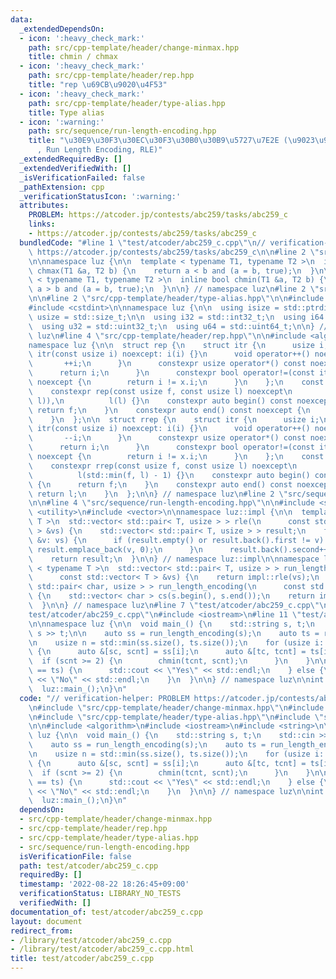 ```yaml
---
data:
  _extendedDependsOn:
  - icon: ':heavy_check_mark:'
    path: src/cpp-template/header/change-minmax.hpp
    title: chmin / chmax
  - icon: ':heavy_check_mark:'
    path: src/cpp-template/header/rep.hpp
    title: "rep \u69CB\u9020\u4F53"
  - icon: ':heavy_check_mark:'
    path: src/cpp-template/header/type-alias.hpp
    title: Type alias
  - icon: ':warning:'
    path: src/sequence/run-length-encoding.hpp
    title: "\u30E9\u30F3\u30EC\u30F3\u30B0\u30B9\u5727\u7E2E (\u9023\u9577\u5727\u7E2E\
      , Run Length Encoding, RLE)"
  _extendedRequiredBy: []
  _extendedVerifiedWith: []
  _isVerificationFailed: false
  _pathExtension: cpp
  _verificationStatusIcon: ':warning:'
  attributes:
    PROBLEM: https://atcoder.jp/contests/abc259/tasks/abc259_c
    links:
    - https://atcoder.jp/contests/abc259/tasks/abc259_c
  bundledCode: "#line 1 \"test/atcoder/abc259_c.cpp\"\n// verification-helper: PROBLEM\
    \ https://atcoder.jp/contests/abc259/tasks/abc259_c\n\n#line 2 \"src/cpp-template/header/change-minmax.hpp\"\
    \n\nnamespace luz {\n\n  template < typename T1, typename T2 >\n  inline bool\
    \ chmax(T1 &a, T2 b) {\n    return a < b and (a = b, true);\n  }\n\n  template\
    \ < typename T1, typename T2 >\n  inline bool chmin(T1 &a, T2 b) {\n    return\
    \ a > b and (a = b, true);\n  }\n\n} // namespace luz\n#line 2 \"src/cpp-template/header/rep.hpp\"\
    \n\n#line 2 \"src/cpp-template/header/type-alias.hpp\"\n\n#include <cstddef>\n\
    #include <cstdint>\n\nnamespace luz {\n\n  using isize = std::ptrdiff_t;\n  using\
    \ usize = std::size_t;\n\n  using i32 = std::int32_t;\n  using i64 = std::int64_t;\n\
    \  using u32 = std::uint32_t;\n  using u64 = std::uint64_t;\n\n} // namespace\
    \ luz\n#line 4 \"src/cpp-template/header/rep.hpp\"\n\n#include <algorithm>\n\n\
    namespace luz {\n\n  struct rep {\n    struct itr {\n      usize i;\n      constexpr\
    \ itr(const usize i) noexcept: i(i) {}\n      void operator++() noexcept {\n \
    \       ++i;\n      }\n      constexpr usize operator*() const noexcept {\n  \
    \      return i;\n      }\n      constexpr bool operator!=(const itr x) const\
    \ noexcept {\n        return i != x.i;\n      }\n    };\n    const itr f, l;\n\
    \    constexpr rep(const usize f, const usize l) noexcept\n        : f(std::min(f,\
    \ l)),\n          l(l) {}\n    constexpr auto begin() const noexcept {\n     \
    \ return f;\n    }\n    constexpr auto end() const noexcept {\n      return l;\n\
    \    }\n  };\n\n  struct rrep {\n    struct itr {\n      usize i;\n      constexpr\
    \ itr(const usize i) noexcept: i(i) {}\n      void operator++() noexcept {\n \
    \       --i;\n      }\n      constexpr usize operator*() const noexcept {\n  \
    \      return i;\n      }\n      constexpr bool operator!=(const itr x) const\
    \ noexcept {\n        return i != x.i;\n      }\n    };\n    const itr f, l;\n\
    \    constexpr rrep(const usize f, const usize l) noexcept\n        : f(l - 1),\n\
    \          l(std::min(f, l) - 1) {}\n    constexpr auto begin() const noexcept\
    \ {\n      return f;\n    }\n    constexpr auto end() const noexcept {\n     \
    \ return l;\n    }\n  };\n\n} // namespace luz\n#line 2 \"src/sequence/run-length-encoding.hpp\"\
    \n\n#line 4 \"src/sequence/run-length-encoding.hpp\"\n\n#include <string>\n#include\
    \ <utility>\n#include <vector>\n\nnamespace luz::impl {\n\n  template < typename\
    \ T >\n  std::vector< std::pair< T, usize > > rle(\n      const std::vector< T\
    \ > &vs) {\n    std::vector< std::pair< T, usize > > result;\n    for (const auto\
    \ &v: vs) {\n      if (result.empty() or result.back().first != v) {\n       \
    \ result.emplace_back(v, 0);\n      }\n      result.back().second++;\n    }\n\
    \    return result;\n  }\n\n} // namespace luz::impl\n\nnamespace luz {\n\n  template\
    \ < typename T >\n  std::vector< std::pair< T, usize > > run_length_encoding(\n\
    \      const std::vector< T > &vs) {\n    return impl::rle(vs);\n  }\n\n  std::vector<\
    \ std::pair< char, usize > > run_length_encoding(\n      const std::string &s)\
    \ {\n    std::vector< char > cs(s.begin(), s.end());\n    return impl::rle(cs);\n\
    \  }\n\n} // namespace luz\n#line 7 \"test/atcoder/abc259_c.cpp\"\n\n#line 9 \"\
    test/atcoder/abc259_c.cpp\"\n#include <iostream>\n#line 11 \"test/atcoder/abc259_c.cpp\"\
    \n\nnamespace luz {\n\n  void main_() {\n    std::string s, t;\n    std::cin >>\
    \ s >> t;\n\n    auto ss = run_length_encoding(s);\n    auto ts = run_length_encoding(t);\n\
    \n    usize n = std::min(ss.size(), ts.size());\n    for (usize i: rep(0, n))\
    \ {\n      auto &[sc, scnt] = ss[i];\n      auto &[tc, tcnt] = ts[i];\n\n    \
    \  if (scnt >= 2) {\n        chmin(tcnt, scnt);\n      }\n    }\n\n    if (ss\
    \ == ts) {\n      std::cout << \"Yes\" << std::endl;\n    } else {\n      std::cout\
    \ << \"No\" << std::endl;\n    }\n  }\n\n} // namespace luz\n\nint main() {\n\
    \  luz::main_();\n}\n"
  code: "// verification-helper: PROBLEM https://atcoder.jp/contests/abc259/tasks/abc259_c\n\
    \n#include \"src/cpp-template/header/change-minmax.hpp\"\n#include \"src/cpp-template/header/rep.hpp\"\
    \n#include \"src/cpp-template/header/type-alias.hpp\"\n#include \"src/sequence/run-length-encoding.hpp\"\
    \n\n#include <algorithm>\n#include <iostream>\n#include <string>\n\nnamespace\
    \ luz {\n\n  void main_() {\n    std::string s, t;\n    std::cin >> s >> t;\n\n\
    \    auto ss = run_length_encoding(s);\n    auto ts = run_length_encoding(t);\n\
    \n    usize n = std::min(ss.size(), ts.size());\n    for (usize i: rep(0, n))\
    \ {\n      auto &[sc, scnt] = ss[i];\n      auto &[tc, tcnt] = ts[i];\n\n    \
    \  if (scnt >= 2) {\n        chmin(tcnt, scnt);\n      }\n    }\n\n    if (ss\
    \ == ts) {\n      std::cout << \"Yes\" << std::endl;\n    } else {\n      std::cout\
    \ << \"No\" << std::endl;\n    }\n  }\n\n} // namespace luz\n\nint main() {\n\
    \  luz::main_();\n}\n"
  dependsOn:
  - src/cpp-template/header/change-minmax.hpp
  - src/cpp-template/header/rep.hpp
  - src/cpp-template/header/type-alias.hpp
  - src/sequence/run-length-encoding.hpp
  isVerificationFile: false
  path: test/atcoder/abc259_c.cpp
  requiredBy: []
  timestamp: '2022-08-22 18:26:45+09:00'
  verificationStatus: LIBRARY_NO_TESTS
  verifiedWith: []
documentation_of: test/atcoder/abc259_c.cpp
layout: document
redirect_from:
- /library/test/atcoder/abc259_c.cpp
- /library/test/atcoder/abc259_c.cpp.html
title: test/atcoder/abc259_c.cpp
---
```

